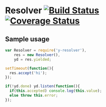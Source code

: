 # Resolver [![Build Status][travis-img]][travis-url] [![Coverage Status][cover-img]][cover-url]

## Sample usage

```javascript
var Resolver = require('y-resolver'),
    res = new Resolver(),
    yd = res.yielded;

setTimeout(function(){
  res.accept('hi');
});

if(!yd.done) yd.listen(function(){
  if(this.accepted) console.log(this.value);
  else throw this.error;
});

```

[travis-img]: https://travis-ci.org/manvalls/y-resolver.svg?branch=master
[travis-url]: https://travis-ci.org/manvalls/y-resolver
[cover-img]: https://coveralls.io/repos/manvalls/y-resolver/badge.svg?branch=master&service=github
[cover-url]: https://coveralls.io/github/manvalls/y-resolver?branch=master
